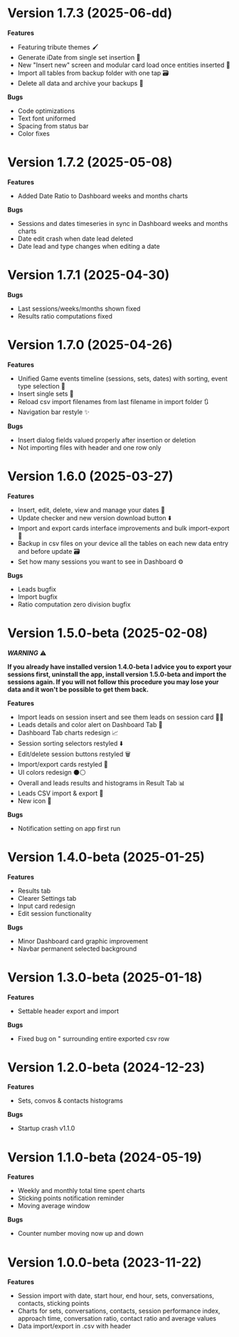 # Version 1.7.3 (2025-06-dd)

**Features**
- Featuring tribute themes 🖌️
- Generate iDate from single set insertion 💖
- New "Insert new" screen and modular card load once entities inserted 📝
- Import all tables from backup folder with one tap 🗃️
- Delete all data and archive your backups 🚮

**Bugs**
- Code optimizations
- Text font uniformed
- Spacing from status bar
- Color fixes

# Version 1.7.2 (2025-05-08)

**Features**
- Added Date Ratio to Dashboard weeks and months charts

**Bugs**
- Sessions and dates timeseries in sync in Dashboard weeks and months charts 
- Date edit crash when date lead deleted
- Date lead and type changes when editing a date

# Version 1.7.1 (2025-04-30)

**Bugs**
- Last sessions/weeks/months shown fixed
- Results ratio computations fixed

# Version 1.7.0 (2025-04-26)

**Features**
- Unified Game events timeline (sessions, sets, dates) with sorting, event type selection 📅
- Insert single sets 🎾
- Reload csv import filenames from last filename in import folder 🔃
- Navigation bar restyle ✨

**Bugs**
- Insert dialog fields valued properly after insertion or deletion
- Not importing files with header and one row only

# Version 1.6.0 (2025-03-27)

**Features**
- Insert, edit, delete, view and manage your dates 🩷
- Update checker and new version download button ⬇️
- Import and export cards interface improvements and bulk import-export 🔄
- Backup in csv files on your device all the tables on each new data entry and before update 🗃️
- Set how many sessions you want to see in Dashboard ⚙️

**Bugs**
- Leads bugfix
- Import bugfix
- Ratio computation zero division bugfix

# Version 1.5.0-beta (2025-02-08)

***WARNING*** ⚠️

__If you already have installed version 1.4.0-beta I advice you to export your sessions first, uninstall the app, install version 1.5.0-beta and import the sessions again.
If you will not follow this procedure you may lose your data and it won't be possible to get them back.__

**Features**
- Import leads on session insert and see them leads on session card 👯‍♀️
- Leads details and color alert on Dashboard Tab 📡     
- Dashboard Tab charts redesign 📈
- Session sorting selectors restyled ⬇️
- Edit/delete session buttons restyled 🗑️
- Import/export cards restyled 💾
- UI colors redesign ⚫⚪
- Overall and leads results and histograms in Result Tab 📊
- Leads CSV import & export 💾
- New icon 🖤

**Bugs**
- Notification setting on app first run

# Version 1.4.0-beta (2025-01-25)

**Features**
- Results tab
- Clearer Settings tab
- Input card redesign
- Edit session functionality

**Bugs**
- Minor Dashboard card graphic improvement
- Navbar permanent selected background

# Version 1.3.0-beta (2025-01-18)

**Features**
- Settable header export and import

**Bugs**
- Fixed bug on " surrounding entire exported csv row

# Version 1.2.0-beta (2024-12-23)

**Features**
- Sets, convos & contacts histograms

**Bugs**
- Startup crash v1.1.0

# Version 1.1.0-beta (2024-05-19)

**Features**
- Weekly and monthly total time spent charts
- Sticking points notification reminder
- Moving average window

**Bugs**
- Counter number moving now up and down

# Version 1.0.0-beta (2023-11-22)

**Features**
- Session import with date, start hour, end hour, sets, conversations, contacts, sticking points
- Charts for sets, conversations, contacts, session performance index, approach time, conversation ratio, contact ratio and average values
- Data import/export in .csv with header